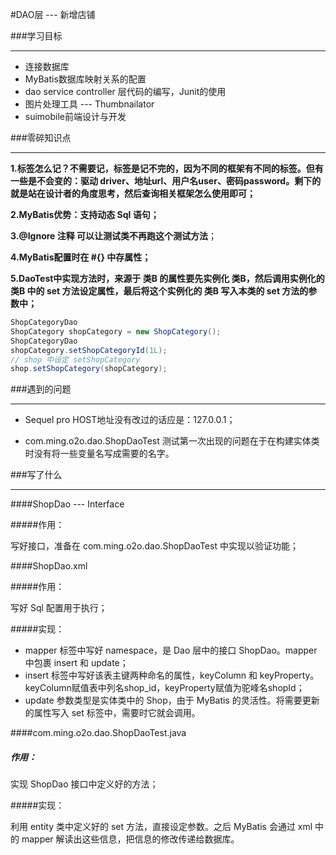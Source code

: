 #DAO层 --- 新增店铺

###学习目标

****

- 连接数据库
- MyBatis数据库映射关系的配置
- dao service controller 层代码的编写，Junit的使用
- 图片处理工具 --- Thumbnailator
- suimobile前端设计与开发



###零碎知识点

****

**1.标签怎么记？不需要记，标签是记不完的，因为不同的框架有不同的标签。但有一些是不会变的：驱动 driver、地址url、用户名user、密码password。剩下的就是站在设计者的角度思考，然后查询相关框架怎么使用即可；**

**2.MyBatis优势：支持动态 Sql 语句；**

**3.@Ignore 注释 可以让测试类不再跑这个测试方法**；

**4.MyBatis配置时在 #{} 中存属性；**

**5.DaoTest中实现方法时，来源于 类B 的属性要先实例化 类B，然后调用实例化的 类B 中的 set 方法设定属性，最后将这个实例化的 类B 写入本类的 set 方法的参数中；**

```java
ShopCategoryDao
ShopCategory shopCategory = new ShopCategory();
ShopCategoryDao
shopCategory.setShopCategoryId(1L);
// shop 中设定 setShopCategory
shop.setShopCategory(shopCategory);
```





###遇到的问题

****

- Sequel pro HOST地址没有改过的话应是：127.0.0.1；

- com.ming.o2o.dao.ShopDaoTest 测试第一次出现的问题在于在构建实体类时没有将一些变量名写成需要的名字。



###写了什么

****

####ShopDao --- Interface

#####作用：

写好接口，准备在 com.ming.o2o.dao.ShopDaoTest 中实现以验证功能；



####ShopDao.xml

#####作用：

写好 Sql 配置用于执行；

#####实现：

- mapper 标签中写好 namespace，是 Dao 层中的接口 ShopDao。mapper 中包裹 insert 和 update；
- insert 标签中写好该表主键两种命名的属性，keyColumn 和 keyProperty。keyColumn赋值表中列名shop_id，keyProperty赋值为驼峰名shopId；
- update 参数类型是实体类中的 Shop，由于 MyBatis 的灵活性。将需要更新的属性写入 set 标签中，需要时它就会调用。



####com.ming.o2o.dao.ShopDaoTest.java

##### 作用：

实现 ShopDao 接口中定义好的方法；

#####实现：

利用 entity 类中定义好的 set 方法，直接设定参数。之后 MyBatis 会通过 xml 中的 mapper 解读出这些信息，把信息的修改传递给数据库。



